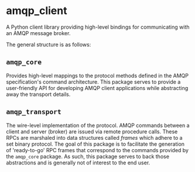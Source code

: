 # amqp_client

A Python client library providing high-level bindings for communicating with an AMQP message broker.

The general structure is as follows:

## `amqp_core`
Provides high-level mappings to the protocol methods defined in the AMQP specification's command architecture.
This package serves to provide a user-friendly API for developing AMQP client applications while abstracting away the transport details.

## `amqp_transport`
The wire-level implementation of the protocol. AMQP commands between a client and server (broker) are issued via remote procedure calls.
These RPCs are marshaled into data structures called *frames* which adhere to a set binary protocol.
The goal of this package is to facilitate the generation of 'ready-to-go' RPC frames that correspond to the commands provided by the `amqp_core` package.
As such, this package serves to back those abstractions and is generally not of interest to the end user.
